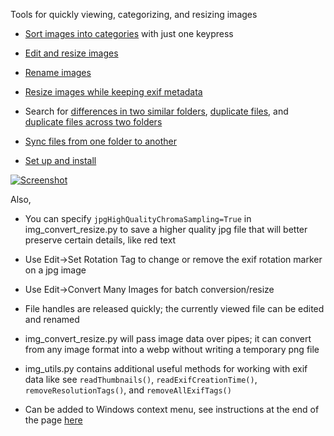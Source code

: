 
Tools for quickly viewing, categorizing, and resizing images

* [Sort images into categories](https://moltenform.com/page/labs-coordinate-pictures/doc/sorting-images.html)  with just one keypress

* [Edit and resize images](https://moltenform.com/page/labs-coordinate-pictures/doc/modifying-images.html)  

* [Rename images](https://moltenform.com/page/labs-coordinate-pictures/doc/renaming-images.html)  

* [Resize images while keeping exif metadata](https://moltenform.com/page/labs-coordinate-pictures/doc/keeping-metadata.html)  

* Search for [differences in two similar folders](https://moltenform.com/page/labs-coordinate-pictures/doc/search-differences.html), [duplicate files](https://moltenform.com/page/labs-coordinate-pictures/doc/search-duplicates.html), and [duplicate files across two folders](https://moltenform.com/page/labs-coordinate-pictures/doc/search-duplicates-two.html)

* [Sync files from one folder to another](https://moltenform.com/page/labs-coordinate-pictures/doc/syncing-files.html)  

* [Set up and install](https://moltenform.com/page/labs-coordinate-pictures/doc/download-and-setup.html)  

<a href="#">![Screenshot](https://moltenform.com/page/labs-coordinate-pictures/doc/modifying-images-menu.png)</a>

Also,

* You can specify `jpgHighQualityChromaSampling=True` in img\_convert\_resize.py to save a higher quality jpg file that will better preserve certain details, like red text

* Use Edit->Set Rotation Tag to change or remove the exif rotation marker on a jpg image

* Use Edit->Convert Many Images for batch conversion/resize

* File handles are released quickly; the currently viewed file can be edited and renamed

* img\_convert\_resize.py will pass image data over pipes; it can convert from any image format into a webp without writing a temporary png file

* img\_utils.py contains additional useful methods for working with exif data like see `readThumbnails()`, `readExifCreationTime()`, `removeResolutionTags()`, and `removeAllExifTags()`

* Can be added to Windows context menu, see instructions at the end of the page [here](https://moltenform.com/page/labs-coordinate-pictures/doc/download-and-setup.html)
